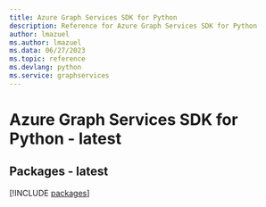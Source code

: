 ```yaml
---
title: Azure Graph Services SDK for Python
description: Reference for Azure Graph Services SDK for Python
author: lmazuel
ms.author: lmazuel
ms.data: 06/27/2023
ms.topic: reference
ms.devlang: python
ms.service: graphservices
---
```

# Azure Graph Services SDK for Python - latest
## Packages - latest
[!INCLUDE [packages](graph-services-index.md)]